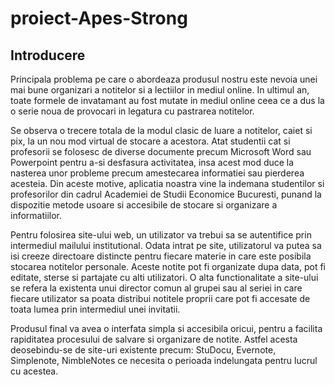 # proiect-Apes-Strong

## Introducere

  Principala problema pe care o abordeaza produsul nostru este nevoia unei mai bune organizari a notitelor si a lectiilor in mediul online. In ultimul an, toate formele de invatamant au fost mutate in mediul online ceea ce a dus la o serie noua de provocari in legatura cu pastrarea notitelor.

  Se observa o trecere totala de la modul clasic de luare a notitelor, caiet si pix, la un nou mod virtual de stocare a acestora. Atat studentii cat si profesorii se folosesc de diverse documente precum Microsoft Word sau Powerpoint pentru a-si desfasura activitatea, insa acest mod duce la nasterea unor probleme precum amestecarea informatiei sau pierderea acesteia. Din aceste motive, aplicatia noastra vine la indemana studentilor si profesorilor din cadrul Academiei de Studii Economice Bucuresti, punand la dispozitie metode usoare si accesibile de stocare si organizare a informatiilor.

  Pentru folosirea site-ului web, un utilizator va trebui sa se autentifice prin intermediul mailului institutional. Odata intrat pe site, utilizatorul va putea sa isi creeze directoare distincte pentru fiecare materie in care este posibila stocarea notitelor personale. Aceste notite pot fi organizate dupa data, pot fi editate, sterse si partajate cu alti utilizatori. O alta functionalitate a site-ului se refera la existenta unui director comun al grupei sau al seriei in care fiecare utilizator sa poata distribui notitele proprii care pot fi accesate de toata lumea prin intermediul unei invitatii.

  Produsul final va avea o interfata simpla si accesibila oricui, pentru a facilita rapiditatea procesului de salvare si organizare de notite. Astfel acesta deosebindu-se de site-uri existente precum: StuDocu, Evernote, Simplenote, NimbleNotes ce necesita o perioada indelungata pentru lucrul cu acestea.
